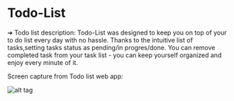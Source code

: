 # Todo-List
➜ Todo list description:
Todo-List was designed to keep you on top of your to do list every day with no hassle.
Thanks to the intuitive list of tasks,setting tasks status as pending/in progres/done. You can remove completed task from your task list - you can keep yourself organized and enjoy every minute of it.

Screen capture from Todo list web app:

![alt tag](https://cloud.githubusercontent.com/assets/24606661/22206074/566b22e8-e182-11e6-931d-4be259b5f64a.png)


